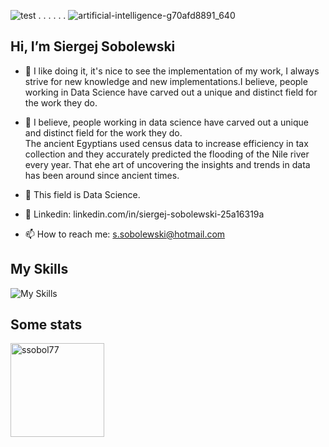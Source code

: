 ![test](https://github.githubassets.com/images/icons/emoji/octocat.png)  . . . . . .
   ![artificial-intelligence-g70afd8891_640](https://user-images.githubusercontent.com/108773983/200955851-6396a7bd-265b-48e6-89b7-ce93b0164b4c.jpg)


## Hi, I’m Siergej Sobolewski



-  👋  I like doing it, it's nice to see the implementation of 
       my work,  I always  strive  for new  knowledge  and new 
       implementations.I believe, people working in Data Science
       have carved out a unique and distinct field for the work
       they do.

      

- 👀  I believe, people working in data science have carved 
      out a unique and distinct field  for the work  they do.  
      The ancient  Egyptians used  census  data to  increase 
      efficiency  in  tax  collection and  they  accurately 
      predicted the flooding of the  Nile river  every year. 
      That еhe art of uncovering the insights and trends in 
      data has been around since ancient times. 

- 🌱 This field is Data Science. 


- 💞️  Linkedin: linkedin.com/in/siergej-sobolewski-25a16319a
- 📫  How to reach me: s.sobolewski@hotmail.com


## My Skills

![My Skills](https://skillicons.dev/icons?i=java,python,cpp,spring,django,selenium,botstrap,mysql,postgres)



## Some stats

<span>
<img  height="150px" src="https://github-readme-stats.vercel.app/api/top-langs?username=ssobol77&show_icons=true&locale=en&layout=compact&theme=transparent" alt="ssobol77" /> 
</span>




<!---
SSobol77/SSobol77 is a ✨ special ✨ repository because its `README.md` (this file) appears on your GitHub profile.
You can click the Preview link to take a look at your changes.
--->
